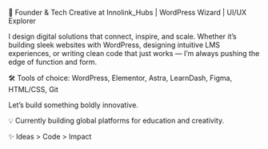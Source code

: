 🚀 Founder & Tech Creative at Innolink_Hubs | WordPress Wizard | UI/UX Explorer

I design digital solutions that connect, inspire, and scale. Whether it’s building sleek websites with WordPress, designing intuitive LMS experiences, or writing clean code that just works — I’m always pushing the edge of function and form.

🛠️ Tools of choice: WordPress, Elementor, Astra, LearnDash, Figma, HTML/CSS, Git

Let’s build something boldly innovative.

💡 Currently building global platforms for education and creativity.

✨ Ideas > Code > Impact

